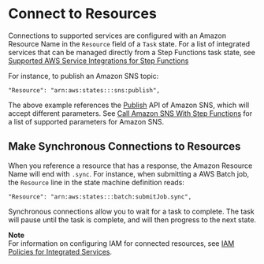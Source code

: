 # Connect to Resources<a name="connectors-resource"></a>

Connections to supported services are configured with an Amazon Resource Name in the `Resource` field of a `Task` state\. For a list of integrated services that can be managed directly from a Step Functions task state, see [Supported AWS Service Integrations for Step Functions](connectors-supported-services.md)

For instance, to publish an Amazon SNS topic:

```
"Resource": "arn:aws:states:::sns:publish",
```

The above example references the [Publish](https://docs.aws.amazon.com/sns/latest/api/API_Publish.html) API of Amazon SNS, which will accept different parameters\. See [Call Amazon SNS With Step Functions](connectors-sns.md) for a list of supported parameters for Amazon SNS\.

## Make Synchronous Connections to Resources<a name="connectors-sync"></a>

When you reference a resource that has a response, the Amazon Resource Name will end with `.sync`\. For instance, when submitting a AWS Batch job, the `Resource` line in the state machine definition reads:

```
"Resource": "arn:aws:states:::batch:submitJob.sync",
```

Synchronous connections allow you to wait for a task to complete\. The task will pause until the task is complete, and will then progress to the next state\.

**Note**  
For information on configuring IAM for connected resources, see [IAM Policies for Integrated Services](connectors-iam-templates.md)\.